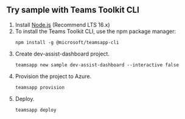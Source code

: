 ## Try sample with Teams Toolkit CLI

1. Install [Node.js](https://nodejs.org/en/download/) (Recommend LTS 16.x)
1. To install the Teams Toolkit CLI, use the npm package manager:
    ```
    npm install -g @microsoft/teamsapp-cli
    ```
1. Create dev-assist-dashboard project.
    ```
    teamsapp new sample dev-assist-dashboard --interactive false
    ```
1. Provision the project to Azure.
    ```
    teamsapp provision
    ```
1. Deploy.
    ```
    teamsapp deploy
    ```